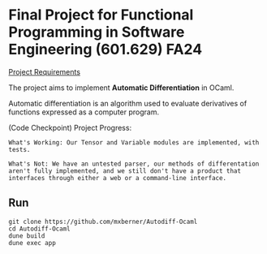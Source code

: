 # Final Project for Functional Programming in Software Engineering (601.629) FA24

[Project Requirements](https://pl.cs.jhu.edu/fpse/assignments/project.html)

The project aims to implement **Automatic Differentiation** in OCaml.

Automatic differentiation is an algorithm used to evaluate derivatives of functions expressed as a computer program. 

(Code Checkpoint) Project Progress: 

    What's Working: Our Tensor and Variable modules are implemented, with tests. 

    What's Not: We have an untested parser, our methods of differentation aren't fully implemented, and we still don't have a product that interfaces through either a web or a command-line interface.  

## Run

```
git clone https://github.com/mxberner/Autodiff-Ocaml
cd Autodiff-Ocaml
dune build
dune exec app
```